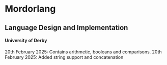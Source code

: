 # Mordorlang

## Language Design and Implementation

#### University of Derby

20th February 2025: Contains arithmetic, booleans and comparisons.
20th February 2025: Added string support and concatenation